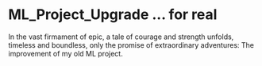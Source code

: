 # ML_Project_Upgrade ... for real 
In the vast firmament of epic, a tale of courage and strength unfolds, timeless and boundless, only the promise of extraordinary adventures: The improvement of my old ML project.
